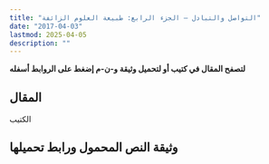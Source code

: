 ```yaml
---
title: "التواصل والتبادل – الجزء الرابع: طبيعة العلوم الزائفة"
date: "2017-04-03"
lastmod: 2025-04-05
description: ""
---
```

**لتصفح المقال في كتيب أو لتحميل وثيقة و-ن-م إضغط على الروابط أسفله**

## المقال

الكتيب

## وثيقة النص المحمول ورابط تحميلها

###
